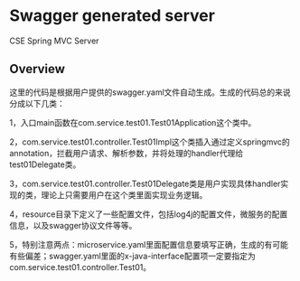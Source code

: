 # Swagger generated server

CSE Spring MVC Server


## Overview
这里的代码是根据用户提供的swagger.yaml文件自动生成。生成的代码总的来说分成以下几类：

1，入口main函数在com.service.test01.Test01Application这个类中。

2，com.service.test01.controller.Test01Impl这个类插入通过定义springmvc的annotation，拦截用户请求、解析参数，并将处理的handler代理给test01Delegate类。

3，com.service.test01.controller.Test01Delegate类是用户实现具体handler实现的类，理论上只需要用户在这个类里面实现业务逻辑。


4，resource目录下定义了一些配置文件，包括log4j的配置文件，微服务的配置信息，以及swagger协议文件等等。

5，特别注意两点：microservice.yaml里面配置信息要填写正确，生成的有可能有些偏差；swagger.yaml里面的x-java-interface配置项一定要指定为com.service.test01.controller.Test01。
